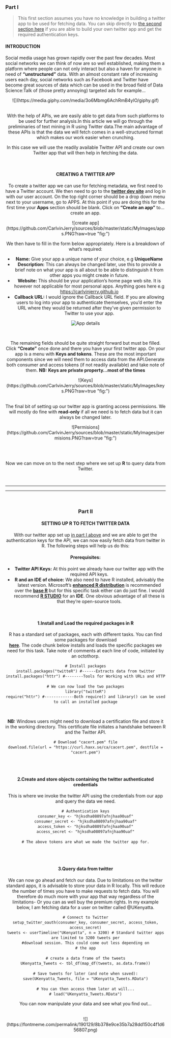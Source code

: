 ### Part I

> This first section assumes you have no knowledge in building a twitter
> app to be used for fetching data. You can skip directly to [the second
> section here](#PartII) if you are able to build your own twitter app
> and get the required authentication keys.

#### INTRODUCTION

Social media usage has grown rapidly over the past few decades. Most
social networks we can think of now are so well established, making them
a platform where people can not only interact but also a haven for
anyone in need of **“unstructured”** data. With an almost constant rate
of increasing users each day, social networks such as Facebook and
Twitter have become great sources of data which can be used in the broad
field of Data Science:Talk of (those pretty annoying) targeted ads for
example…

<center>
![](https://media.giphy.com/media/3o6Mbmg6AchRmB4ylO/giphy.gif)
<center>

<br>

With the help of APIs, we are easily able to get data from such
platforms to be used for further analysis.In this article we will go
through the preliminaries of text mining in R using Twitter data.The
main advantage of these APIs is that the data we will fetch comes in a
well-structured format which makes our work easier when crunching.

In this case we will use the readily available Twitter API and create
our own Twitter app that will then help in fetching the data.

<br>

#### CREATING A TWITTER APP

To create a twitter app we can use for fetching metadata, we first need
to have a Twitter account. We then need to go to the [**twitter dev
site**](https://developer.twitter.com/) and log in with our user
account. On the top right corner should be a drop down menu next to your
username, go to APPS. At this point if you are doing this for the first
time your **Apps** section should be blank. Click on **“Create an app”**
to… create an app.

<center>
![create
app](https://github.com/CarlvinJerry/sources/blob/master/static/MyImages/apps.PNG?raw=true "fig:")
</center>

We then have to fill in the form below appropriately. Here is a
breakdown of what’s required:

-   **Name:** Give your app a unique name of your choice, e.g
    **UniqueName**
-   **Description:** This can always be changed later, use this to
    provide a brief note on what your app is all about to be able to
    distinguish it from other apps you might create in future.
-   **Website:** This should be your application’s home page web site.
    It is however not applicable for most personal apps. Anything goes
    here e.g
    <a href="https://carlvinjerry.github.io" class="uri">https://carlvinjerry.github.io</a>
-   **Callback URL:** I would ignore the Callback URL field. If you are
    allowing users to log into your app to authenticate themselves,
    you’d enter the URL where they would be returned after they’ve given
    permission to Twitter to use your app.

<center>

![App
details](https://github.com/CarlvinJerry/sources/blob/master/static/MyImages/apps2.PNG?raw=true)

</center>

<br>

The remaining fields should be quite straight forward but must be
filled. Click **“Create”** once done and there you have your first
twitter app. On your app is a menu with **Keys and tokens**. These are
the most important components since we will need them to access data
from the API.Generate both consumer and access tokens (if not readily
available) and take note of them. **NB:** **Keys are private
property…most of the times**

<center>
![Keys](https://github.com/CarlvinJerry/sources/blob/master/static/MyImages/keys.PNG?raw=true "fig:")
</center>

<br>

The final bit of setting up our twitter app is granting access
permissions. We will mostly do fine with **read-only** if all we need is
to fetch data but it can always be changed later.

<center>
![Permisions](https://github.com/CarlvinJerry/sources/blob/master/static/MyImages/permisions.PNG?raw=true "fig:")
</center>

<br><br>

Now we can move on to the next step where we set up **R** to query data
from Twitter.

<br>

------------------------------------------------------------------------

------------------------------------------------------------------------

<br>

### Part II

#### SETTING UP R TO FETCH TWITTER DATA

With our twitter app set up [in part I above](#PartI) and we are able to
get the authentication keys for the API, we can now easily fetch data
from twitter in R. The following steps will help us do this:

<style>
div.blue { background-color:#e6f0ff; border-radius: 5px; padding: 20px;}
</style>

#### Prerequisites:

-   **Twitter API Keys:** At this point we already have our twitter app
    with the required API keys.
-   **R and an IDE of choice:** We also need to have R installed,
    advisably the latest version. Microsoft’s [**enhanced R
    distribution**](https://mran.microsoft.com/open) is recommended over
    the [**base R**](https://cran.r-project.org/bin/windows/base/) but
    for this specific task either can do just fine. I would recommend
    [**R STUDIO**](https://www.rstudio.com/products/rstudio/download/)
    for an **IDE**. One obvious advantage of all these is that they’re
    open-source tools.

<br>

#### 1.Install and Load the required packages in R

R has a standard set of packages, each with different tasks. You can
find some packages for download  
[**here**](https://cran.cnr.berkeley.edu/). The code chunk below
installs and loads the specific packages we need for this task. Take
note of comments at each line of code, initiated by an octothorp.

    # Install packages
    install.packages("twitteR") #------Extracts data from twitter
    install.packages("httr") #--------Tools for Working with URLs and HTTP

    # We can now load the two packages
    library("twitteR")
    require("httr") #-------------Both require() and library() can be used to call an installed package

<br>

**NB:** Windows users might need to download a certification file and
store it in the working directory. This certificate file initiates a
handshake between R and the Twitter API.

    # Download "cacert.pem" file
    download.file(url = "https://curl.haxx.se/ca/cacert.pem", destfile = "cacert.pem")

<br><br>

#### 2.Create and store objects containing the twitter authenticated credentials

This is where we invoke the twitter API using the credentials from our
app and query the data we need.

    # Authentication keys
    consumer_key <- "hjksdha08097afnjhaa90uaf"
    consumer_secret <- "hjksdha08097afnjhaa90uaf"
    access_token <- "hjksdha08097afnjhaa90uaf"
    access_secret <- "hjksdha08097afnjhaa90uaf"

    # The above tokens are what we made the twitter app for.

<br><br>

#### 3.Query data from twitter

We can now go ahead and fetch our data. Due to limitations on the
twitter standard apps, it is advisable to store your data in R locally.
This will reduce the number of times you have to make requests to fetch
data. You will therefore do much more with your app that way regardless
of the limitations- Or you can as well buy the premium rights. In my
example below, I am fetching data for a user on twitter called
@UKenyatta.

    # Connect to Twitter
    setup_twitter_oauth(consumer_key, consumer_secret, access_token, access_secret)
    tweets <- userTimeline("UKenyatta", n = 3200) # Standard twitter apps are limited to 3200 tweets per                                                  #download session. This could come out less depending on
    # the app

    # create a data frame of the tweets
    UKenyatta_Tweets <- tbl_df(map_df(tweets, as.data.frame))

    # Save tweets for later (and note when saved):
    save(UKenyatta_Tweets, file = "UKenyatta_Tweets.RData")

    # You can then access them later at will...
    # load("UKenyatta_Tweets.RData")

You can now manipulate your data and see what you find out…

<br>

<center>
![](https://fontmeme.com/permalink/190129/8b378e9ce35b7a28dd150c4f1d656807.png)
</center>

<br>
